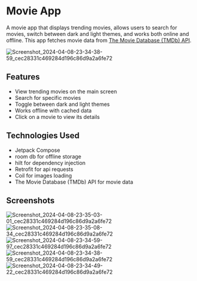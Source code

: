 # Movie App

A movie app that displays trending movies, allows users to search for movies, switch between dark and light themes, and works both online and offline. This app fetches movie data from [The Movie Database (TMDb) API](https://www.themoviedb.org/documentation/api).

![Screenshot_2024-04-08-23-34-38-59_cec28331c469284d196c86d9a2a6fe72](https://github.com/FouadBahari/Android-movies-application-test/assets/63747680/600e3f08-6240-4d31-a202-02ac758215c4)

## Features

- View trending movies on the main screen
- Search for specific movies
- Toggle between dark and light themes
- Works offline with cached data
- Click on a movie to view its details

## Technologies Used

- Jetpack Compose
- room db for offline storage
- hilt for dependency injection
- Retrofit for api requests
- Coil for images loading
- The Movie Database (TMDb) API for movie data

## Screenshots
![Screenshot_2024-04-08-23-35-03-01_cec28331c469284d196c86d9a2a6fe72](https://github.com/FouadBahari/Android-movies-application-test/assets/63747680/30c1659c-eb58-4cca-a4b9-2c69d97542f6)
![Screenshot_2024-04-08-23-35-08-34_cec28331c469284d196c86d9a2a6fe72](https://github.com/FouadBahari/Android-movies-application-test/assets/63747680/d96a2c45-6abc-4514-8965-645bc9627449)
![Screenshot_2024-04-08-23-34-59-97_cec28331c469284d196c86d9a2a6fe72](https://github.com/FouadBahari/Android-movies-application-test/assets/63747680/bad86289-4c1e-486b-823f-a5df8a141833)
![Screenshot_2024-04-08-23-34-38-59_cec28331c469284d196c86d9a2a6fe72](https://github.com/FouadBahari/Android-movies-application-test/assets/63747680/f89c0407-a8c6-43d8-ae84-2c7c6a79a368)
![Screenshot_2024-04-08-23-34-49-22_cec28331c469284d196c86d9a2a6fe72](https://github.com/FouadBahari/Android-movies-application-test/assets/63747680/3ce0bcd3-9c3f-41f4-b445-a523beef2847)
